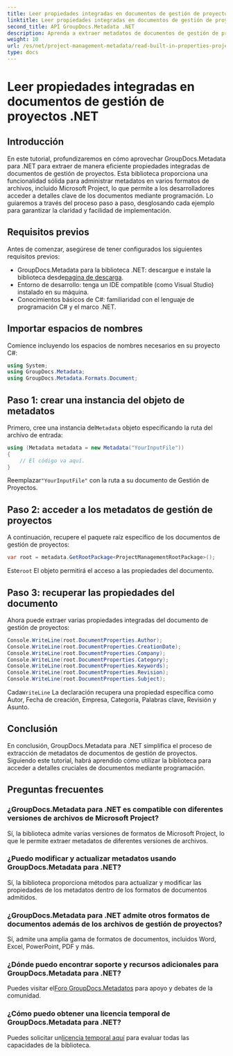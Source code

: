 ```yaml
---
title: Leer propiedades integradas en documentos de gestión de proyectos .NET
linktitle: Leer propiedades integradas en documentos de gestión de proyectos .NET
second_title: API GroupDocs.Metadata .NET
description: Aprenda a extraer metadatos de documentos de gestión de proyectos utilizando GroupDocs.Metadata para .NET. Mejore sus capacidades de procesamiento de documentos.
weight: 10
url: /es/net/project-management-metadata/read-built-in-properties-project-management-documents/
type: docs
---
```

# Leer propiedades integradas en documentos de gestión de proyectos .NET

## Introducción
En este tutorial, profundizaremos en cómo aprovechar GroupDocs.Metadata para .NET para extraer de manera eficiente propiedades integradas de documentos de gestión de proyectos. Esta biblioteca proporciona una funcionalidad sólida para administrar metadatos en varios formatos de archivos, incluido Microsoft Project, lo que permite a los desarrolladores acceder a detalles clave de los documentos mediante programación. Lo guiaremos a través del proceso paso a paso, desglosando cada ejemplo para garantizar la claridad y facilidad de implementación.
## Requisitos previos
Antes de comenzar, asegúrese de tener configurados los siguientes requisitos previos:
-  GroupDocs.Metadata para la biblioteca .NET: descargue e instale la biblioteca desde[pagina de descarga](https://releases.groupdocs.com/metadata/net/).
- Entorno de desarrollo: tenga un IDE compatible (como Visual Studio) instalado en su máquina.
- Conocimientos básicos de C#: familiaridad con el lenguaje de programación C# y el marco .NET.

## Importar espacios de nombres
Comience incluyendo los espacios de nombres necesarios en su proyecto C#:
```csharp
using System;
using GroupDocs.Metadata;
using GroupDocs.Metadata.Formats.Document;
```
## Paso 1: crear una instancia del objeto de metadatos
 Primero, cree una instancia del`Metadata` objeto especificando la ruta del archivo de entrada:
```csharp
using (Metadata metadata = new Metadata("YourInputFile"))
{
    // El código va aquí.
}
```
 Reemplazar`"YourInputFile"` con la ruta a su documento de Gestión de Proyectos.
## Paso 2: acceder a los metadatos de gestión de proyectos
A continuación, recupere el paquete raíz específico de los documentos de gestión de proyectos:
```csharp
var root = metadata.GetRootPackage<ProjectManagementRootPackage>();
```
Este`root` El objeto permitirá el acceso a las propiedades del documento.
## Paso 3: recuperar las propiedades del documento
Ahora puede extraer varias propiedades integradas del documento de gestión de proyectos:
```csharp
Console.WriteLine(root.DocumentProperties.Author);
Console.WriteLine(root.DocumentProperties.CreationDate);
Console.WriteLine(root.DocumentProperties.Company);
Console.WriteLine(root.DocumentProperties.Category);
Console.WriteLine(root.DocumentProperties.Keywords);
Console.WriteLine(root.DocumentProperties.Revision);
Console.WriteLine(root.DocumentProperties.Subject);
```
 Cada`WriteLine` La declaración recupera una propiedad específica como Autor, Fecha de creación, Empresa, Categoría, Palabras clave, Revisión y Asunto.

## Conclusión
En conclusión, GroupDocs.Metadata para .NET simplifica el proceso de extracción de metadatos de documentos de gestión de proyectos. Siguiendo este tutorial, habrá aprendido cómo utilizar la biblioteca para acceder a detalles cruciales de documentos mediante programación.

## Preguntas frecuentes
### ¿GroupDocs.Metadata para .NET es compatible con diferentes versiones de archivos de Microsoft Project?
Sí, la biblioteca admite varias versiones de formatos de Microsoft Project, lo que le permite extraer metadatos de diferentes versiones de archivos.
### ¿Puedo modificar y actualizar metadatos usando GroupDocs.Metadata para .NET?
Sí, la biblioteca proporciona métodos para actualizar y modificar las propiedades de los metadatos dentro de los formatos de documentos admitidos.
### ¿GroupDocs.Metadata para .NET admite otros formatos de documentos además de los archivos de gestión de proyectos?
Sí, admite una amplia gama de formatos de documentos, incluidos Word, Excel, PowerPoint, PDF y más.
### ¿Dónde puedo encontrar soporte y recursos adicionales para GroupDocs.Metadata para .NET?
 Puedes visitar el[Foro GroupDocs.Metadatos](https://forum.groupdocs.com/c/metadata/14) para apoyo y debates de la comunidad.
### ¿Cómo puedo obtener una licencia temporal de GroupDocs.Metadata para .NET?
 Puedes solicitar un[licencia temporal aquí](https://purchase.groupdocs.com/temporary-license/) para evaluar todas las capacidades de la biblioteca.